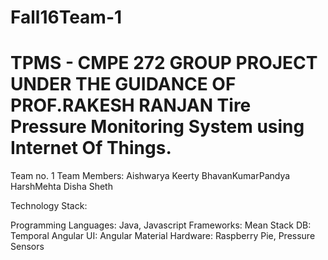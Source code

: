 # Fall16Team-1
# TPMS - CMPE 272 GROUP PROJECT UNDER THE GUIDANCE OF PROF.RAKESH RANJAN Tire Pressure Monitoring System using Internet Of Things.

Team no. 1
Team Members: Aishwarya Keerty
BhavanKumarPandya 
HarshMehta
Disha Sheth

Technology Stack:

Programming Languages: Java, Javascript
Frameworks: Mean Stack
DB: Temporal 
Angular UI: Angular Material
Hardware: Raspberry Pie, Pressure Sensors
